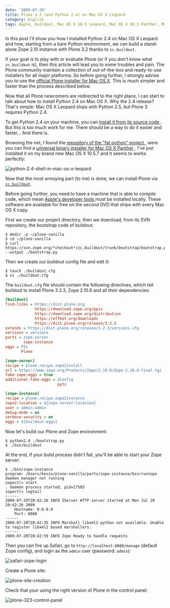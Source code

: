 ```yaml
---
date: '2009-07-20'
title: Plone 3.2 (and Python 2.4) on Mac OS X Leopard
category: English
tags: Apple, buildout, Mac OS X 10.5 Leopard, Mac OS X 10.3 Panther, MacBook, macOS, Plone, Python, zope
---
```


In this post I'll show you how I installed Python 2.4 on Mac OS X Leopard and how, starting from a bare
Python environment, we can build a stand-alone Zope 2.10 instance with Plone
3.2 thanks to `zc.buildout`.

If your goal is to play with or evaluate Plone (or if you don't know what
`zc.buildout` is), then this article will lead you to some troubles and pain.
The Plone community maintain a collection of out-of-the-box and ready-to-use
installers for all major platforms. So before going further, I strongly advise
you to use the [official Plone installer for Mac OS
X](https://plone.org/products/plone). This is much simpler and faster than the
process described below.

Now that all Plone newcomers are redirected to the right place, I can start to
talk about how to install Python 2.4 on Mac OS X. Why the 2.4 release? That's
simple: Mac OS X Leopard ships with Python 2.5, but Plone 3 requires
Python 2.4.

To get Python 2.4 on your machine, you can [install it from its source code
](https://kb.ucla.edu/articles/installing-plone-v32-on-mac-os-x-105). But this
is too much work for me. There should be a way to do it easier and faster...
And there is.

Browsing the net, I found the [repository of the "fat python" project
](https://pythonmac.org/packages/py24-fat/), were you can find a [universal
binary installer for Mac OS X Panther
](https://pythonmac.org/packages/py24-fat/dmg/python-2.4.4-macosx2006-10-18.dmg).
I've just installed it on my brand new Mac OS X 10.5.7 and it seems to works
perfectly:

![python-2.4-shell-in-mac-os-x-leopard
]({attach}python-2.4-shell-in-mac-os-x-leopard.png)

Now that the most annoying part (to me) is done, we can install Plone via
[`zc.buildout`](https://pypi.python.org/pypi/zc.buildout).

Before going further, you need to have a machine that is able to compile code,
which mean [Apple's developer tools
](https://developer.apple.com/technology/tools.html) must be installed locally.
These software are available for free on the second DVD that ships with every
Mac OS X copy.

First we create our project directory, then we download, from its SVN
repository, the bootstrap code of buildout:

```shell-session
$ mkdir -p ~/plone-vanilla
$ cd ~/plone-vanilla
$ curl https://svn.zope.org/*checkout*/zc.buildout/trunk/bootstrap/bootstrap.py --output ./bootstrap.py
```

Then we create our buildout config file and edit it:

```shell-session
$ touch ./buildout.cfg
$ vi ./buildout.cfg
```

The `buildout.cfg` file should contain the following directives, which tell
buildout to install Plone 3.2.3, Zope 2.10.8 and all their dependencies:

```ini
[buildout]
find-links = https://dist.plone.org
             https://download.zope.org/ppix
             https://download.zope.org/distribution
             https://effbot.org/downloads
             https://dist.plone.org/release/3.2.3
extends = https://dist.plone.org/release/3.2.3/versions.cfg
versions = versions
parts = zope-server
        zope-instance
eggs = PIL
       Plone

[zope-server]
recipe = plone.recipe.zope2install
url = https://www.zope.org/Products/Zope/2.10.8/Zope-2.10.8-final.tgz
fake-zope-eggs = true
additional-fake-eggs = ZConfig
                       pytz

[zope-instance]
recipe = plone.recipe.zope2instance
zope2-location = ${zope-server:location}
user = admin:admin
debug-mode = on
verbose-security = on
eggs = ${buildout:eggs}
```

Now let's build our Plone and Zope environment:

```shell-session
$ python2.4 ./bootstrap.py
$ ./bin/buildout
```

At the end, if your build process didn't fail, you'll be able to start your
Zope server:

```shell-session
$ ./bin/zope-instance
program: /Users/kevin/plone-vanilla/parts/zope-instance/bin/runzope
daemon manager not running
zopectl> start
. daemon process started, pid=17585
zopectl> logtail
------
2009-07-20T20:42:26 INFO ZServer HTTP server started at Mon Jul 20 20:42:26 2009
    Hostname: 0.0.0.0
    Port: 8080
------
2009-07-20T20:42:35 INFO Marshall libxml2-python not available. Unable to register libxml2 based marshallers.
------
2009-07-20T20:42:59 INFO Zope Ready to handle requests
```

Then you can fire up Safari, go to `http://localhost:8080/manage` (default
Zope config), and login as the `admin` user (password: `admin`):

![safari-zope-login]({attach}safari-zope-login.png)

Create a Plone site:

![plone-site-creation]({attach}plone-site-creation.png)

Check that your using the right version of Plone in the control panel:

![plone-323-control-panel]({attach}plone-323-control-panel.png)
